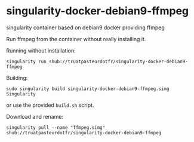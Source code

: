 # singularity-docker-debian9-ffmpeg
singularity container based on debian9 docker providing ffmpeg

Run ffmpeg from the container without really installing it.

Running without installation:
```
singularity run shub://truatpasteurdotfr/singularity-docker-debian9-ffmpeg
```
Building:
```
sudo singularity build singularity-docker-debian9-ffmpeg.simg Singularity
```
or use the provided `build.sh` script.

Download and rename:
```
singularity pull --name "ffmpeg.simg" shub://truatpasteurdotfr/singularity-docker-debian9-ffmpeg
```

